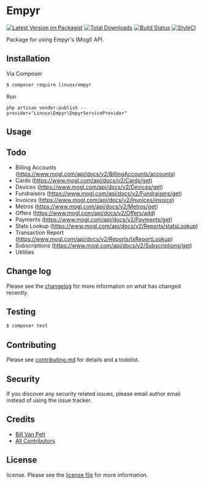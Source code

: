 # Empyr

[![Latest Version on Packagist][ico-version]][link-packagist]
[![Total Downloads][ico-downloads]][link-downloads]
[![Build Status][ico-travis]][link-travis]
[![StyleCI][ico-styleci]][link-styleci]

Package for using Empyr's (Mogl) API.

## Installation

Via Composer

``` bash
$ composer require linusx/empyr
```

Run
```
php artisan vendor:publish --provider="Linusx\Empyr\EmpyrServiceProvider"
```

## Usage

## Todo
* Billing Accounts (https://www.mogl.com/api/docs/v2/BillingAccounts/accounts)
* Cards (https://www.mogl.com/api/docs/v2/Cards/get)
* Devices (https://www.mogl.com/api/docs/v2/Devices/get)
* Fundraisers (https://www.mogl.com/api/docs/v2/Fundraisers/get)
* Invoices (https://www.mogl.com/api/docs/v2/Invoices/invoice)
* Metros (https://www.mogl.com/api/docs/v2/Metros/get)
* Offers (https://www.mogl.com/api/docs/v2/Offers/add)
* Payments (https://www.mogl.com/api/docs/v2/Payments/get)
* Stats Lookup (https://www.mogl.com/api/docs/v2/Reports/statsLookup)
* Transaction Report (https://www.mogl.com/api/docs/v2/Reports/txReportLookup)
* Subscriptions (https://www.mogl.com/api/docs/v2/Subscriptions/get)
* Utilities


## Change log

Please see the [changelog](changelog.md) for more information on what has changed recently.

## Testing

``` bash
$ composer test
```

## Contributing

Please see [contributing.md](contributing.md) for details and a todolist.

## Security

If you discover any security related issues, please email author email instead of using the issue tracker.

## Credits

- [Bill Van Pelt][link-author]
- [All Contributors][link-contributors]

## License

license. Please see the [license file](license.md) for more information.

[ico-version]: https://img.shields.io/packagist/v/linusx/empyr.svg?style=flat-square
[ico-downloads]: https://img.shields.io/packagist/dt/linusx/empyr.svg?style=flat-square
[ico-travis]: https://img.shields.io/travis/linusx/empyr/master.svg?style=flat-square
[ico-styleci]: https://styleci.io/repos/12345678/shield

[link-packagist]: https://packagist.org/packages/linusx/empyr
[link-downloads]: https://packagist.org/packages/linusx/empyr
[link-travis]: https://travis-ci.org/linusx/empyr
[link-styleci]: https://styleci.io/repos/12345678
[link-author]: https://github.com/linusx
[link-contributors]: ../../contributors
